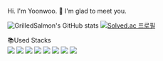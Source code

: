 Hi. I'm Yoonwoo. 👋
I'm glad to meet you.

<!--
**GrilledSalmon/GrilledSalmon** is a ✨ _special_ ✨ repository because its `README.md` (this file) appears on your GitHub profile.

Here are some ideas to get you started:

- 🔭 I’m currently working on ...
- 🌱 I’m currently learning ...
- 👯 I’m looking to collaborate on ...
- 🤔 I’m looking for help with ...
- 💬 Ask me about ...
- 📫 How to reach me: ...
- 😄 Pronouns: ...
- ⚡ Fun fact: ...
[![Top Langs](https://github-readme-stats.vercel.app/api/top-langs/?username=GrilledSalmon&layout=compact&theme=great-gatsby&langs_count=6)](https://github.com/anuraghazra/github-readme-stats)
-->
![GrilledSalmon's GitHub stats](https://github-readme-stats.vercel.app/api?username=GrilledSalmon&show_icons=true&theme=great-gatsby)
[![Solved.ac 프로필](http://mazassumnida.wtf/api/v2/generate_badge?boj=salmonsushi)](https://solved.ac/salmonsushi)

📚Used Stacks
<br>
<img src="https://img.shields.io/badge/Python-3776AB?style=for-the-badge&logo=Python&logoColor=white">
<img src="https://img.shields.io/badge/JavaScript-F7DF1E?style=for-the-badge&logo=JavaScript&logoColor=white">
<img src="https://img.shields.io/badge/C-A8B9CC?style=for-the-badge&logo=C&logoColor=white">
<img src="https://img.shields.io/badge/React-61DAFB?style=for-the-badge&logo=React&logoColor=white">
<img src="https://img.shields.io/badge/Redux-764ABC?style=for-the-badge&logo=Redux&logoColor=white">
<img src="https://img.shields.io/badge/Express-000000?style=for-the-badge&logo=Express&logoColor=white">
<img src="https://img.shields.io/badge/pandas-150458?style=for-the-badge&logo=pandas&logoColor=white">
<img src="https://img.shields.io/badge/MySQL-4479A1?style=for-the-badge&logo=MySQL&logoColor=white">
